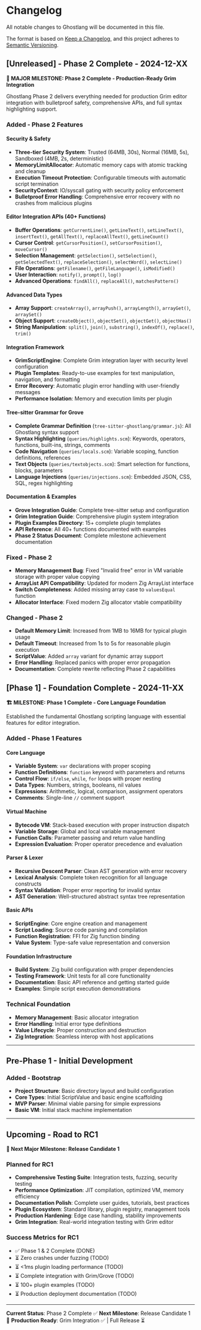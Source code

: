 # Changelog

All notable changes to Ghostlang will be documented in this file.

The format is based on [Keep a Changelog](https://keepachangelog.com/en/1.0.0/),
and this project adheres to [Semantic Versioning](https://semver.org/spec/v2.0.0.html).

## [Unreleased] - Phase 2 Complete - 2024-12-XX

**🎉 MAJOR MILESTONE: Phase 2 Complete - Production-Ready Grim Integration**

Ghostlang Phase 2 delivers everything needed for production Grim editor integration with bulletproof safety, comprehensive APIs, and full syntax highlighting support.

### Added - Phase 2 Features

#### Security & Safety
- **Three-tier Security System**: Trusted (64MB, 30s), Normal (16MB, 5s), Sandboxed (4MB, 2s, deterministic)
- **MemoryLimitAllocator**: Automatic memory caps with atomic tracking and cleanup
- **Execution Timeout Protection**: Configurable timeouts with automatic script termination
- **SecurityContext**: IO/syscall gating with security policy enforcement
- **Bulletproof Error Handling**: Comprehensive error recovery with no crashes from malicious plugins

#### Editor Integration APIs (40+ Functions)
- **Buffer Operations**: `getCurrentLine()`, `getLineText()`, `setLineText()`, `insertText()`, `getAllText()`, `replaceAllText()`, `getLineCount()`
- **Cursor Control**: `getCursorPosition()`, `setCursorPosition()`, `moveCursor()`
- **Selection Management**: `getSelection()`, `setSelection()`, `getSelectedText()`, `replaceSelection()`, `selectWord()`, `selectLine()`
- **File Operations**: `getFilename()`, `getFileLanguage()`, `isModified()`
- **User Interaction**: `notify()`, `prompt()`, `log()`
- **Advanced Operations**: `findAll()`, `replaceAll()`, `matchesPattern()`

#### Advanced Data Types
- **Array Support**: `createArray()`, `arrayPush()`, `arrayLength()`, `arrayGet()`, `arraySet()`
- **Object Support**: `createObject()`, `objectSet()`, `objectGet()`, `objectHas()`
- **String Manipulation**: `split()`, `join()`, `substring()`, `indexOf()`, `replace()`, `trim()`

#### Integration Framework
- **GrimScriptEngine**: Complete Grim integration layer with security level configuration
- **Plugin Templates**: Ready-to-use examples for text manipulation, navigation, and formatting
- **Error Recovery**: Automatic plugin error handling with user-friendly messages
- **Performance Isolation**: Memory and execution limits per plugin

#### Tree-sitter Grammar for Grove
- **Complete Grammar Definition** (`tree-sitter-ghostlang/grammar.js`): All Ghostlang syntax support
- **Syntax Highlighting** (`queries/highlights.scm`): Keywords, operators, functions, built-ins, strings, comments
- **Code Navigation** (`queries/locals.scm`): Variable scoping, function definitions, references
- **Text Objects** (`queries/textobjects.scm`): Smart selection for functions, blocks, parameters
- **Language Injections** (`queries/injections.scm`): Embedded JSON, CSS, SQL, regex highlighting

#### Documentation & Examples
- **Grove Integration Guide**: Complete tree-sitter setup and configuration
- **Grim Integration Guide**: Comprehensive plugin system integration
- **Plugin Examples Directory**: 15+ complete plugin templates
- **API Reference**: All 40+ functions documented with examples
- **Phase 2 Status Document**: Complete milestone achievement documentation

### Fixed - Phase 2
- **Memory Management Bug**: Fixed "Invalid free" error in VM variable storage with proper value copying
- **ArrayList API Compatibility**: Updated for modern Zig ArrayList interface
- **Switch Completeness**: Added missing array case to `valuesEqual` function
- **Allocator Interface**: Fixed modern Zig allocator vtable compatibility

### Changed - Phase 2
- **Default Memory Limit**: Increased from 1MB to 16MB for typical plugin usage
- **Default Timeout**: Increased from 1s to 5s for reasonable plugin execution
- **ScriptValue**: Added `array` variant for dynamic array support
- **Error Handling**: Replaced panics with proper error propagation
- **Documentation**: Complete rewrite reflecting Phase 2 capabilities

## [Phase 1] - Foundation Complete - 2024-11-XX

**🏗️ MILESTONE: Phase 1 Complete - Core Language Foundation**

Established the fundamental Ghostlang scripting language with essential features for editor integration.

### Added - Phase 1 Features

#### Core Language
- **Variable System**: `var` declarations with proper scoping
- **Function Definitions**: `function` keyword with parameters and returns
- **Control Flow**: `if/else`, `while`, `for` loops with proper nesting
- **Data Types**: Numbers, strings, booleans, nil values
- **Expressions**: Arithmetic, logical, comparison, assignment operators
- **Comments**: Single-line `//` comment support

#### Virtual Machine
- **Bytecode VM**: Stack-based execution with proper instruction dispatch
- **Variable Storage**: Global and local variable management
- **Function Calls**: Parameter passing and return value handling
- **Expression Evaluation**: Proper operator precedence and evaluation

#### Parser & Lexer
- **Recursive Descent Parser**: Clean AST generation with error recovery
- **Lexical Analysis**: Complete token recognition for all language constructs
- **Syntax Validation**: Proper error reporting for invalid syntax
- **AST Generation**: Well-structured abstract syntax tree representation

#### Basic APIs
- **ScriptEngine**: Core engine creation and management
- **Script Loading**: Source code parsing and compilation
- **Function Registration**: FFI for Zig function binding
- **Value System**: Type-safe value representation and conversion

#### Foundation Infrastructure
- **Build System**: Zig build configuration with proper dependencies
- **Testing Framework**: Unit tests for all core functionality
- **Documentation**: Basic API reference and getting started guide
- **Examples**: Simple script execution demonstrations

### Technical Foundation
- **Memory Management**: Basic allocator integration
- **Error Handling**: Initial error type definitions
- **Value Lifecycle**: Proper construction and destruction
- **Zig Integration**: Seamless interop with host applications

---

## Pre-Phase 1 - Initial Development

### Added - Bootstrap
- **Project Structure**: Basic directory layout and build configuration
- **Core Types**: Initial ScriptValue and basic engine scaffolding
- **MVP Parser**: Minimal viable parsing for simple expressions
- **Basic VM**: Initial stack machine implementation

---

## Upcoming - Road to RC1

**🎯 Next Major Milestone: Release Candidate 1**

### Planned for RC1
- **Comprehensive Testing Suite**: Integration tests, fuzzing, security testing
- **Performance Optimization**: JIT compilation, optimized VM, memory efficiency
- **Documentation Polish**: Complete user guides, tutorials, best practices
- **Plugin Ecosystem**: Standard library, plugin registry, management tools
- **Production Hardening**: Edge case handling, stability improvements
- **Grim Integration**: Real-world integration testing with Grim editor

### Success Metrics for RC1
- ✅ Phase 1 & 2 Complete (DONE)
- ⏳ Zero crashes under fuzzing (TODO)
- ⏳ <1ms plugin loading performance (TODO)
- ⏳ Complete integration with Grim/Grove (TODO)
- ⏳ 100+ plugin examples (TODO)
- ⏳ Production deployment documentation (TODO)

---

**Current Status**: Phase 2 Complete ✅
**Next Milestone**: Release Candidate 1 🎯
**Production Ready**: Grim Integration ✅ | Full Release ⏳